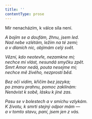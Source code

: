 ```yaml
---
title: ''
contentType: prose
---
```


Mír nenacházím, k válce síla není.

_A bojím se a doufám, žhnu, jsem led.  
Nad nebe vzlétám, ležím na té zemi;  
a v dlaních nic, objímám celý svět._

_Vězní, kdo neotevře, nezamkne mi;  
nechce mi vlást, nesundá smyčku zpět.  
Smrt Amor nedá, pouta nesejme mi;  
nechce mě živého, nezprostí běd._

_Bez očí vidím, křičím bez jazyka;  
po zmaru prahnu, pomoc zaklínám:  
Nenávist k sobě, lásku k jiné zas._

_Pasu se v bolestech a v smíchu vzlykám.  
K životu, k smrti stejný odpor mám —  
a v tomto stavu, paní, jsem jen z vás._
